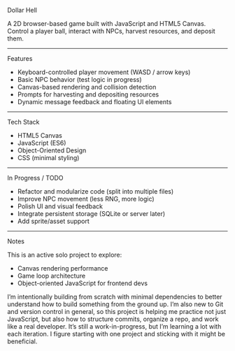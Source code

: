 Dollar Hell

A 2D browser-based game built with JavaScript and HTML5 Canvas.  
Control a player ball, interact with NPCs, harvest resources, and deposit them.

---

Features

- Keyboard-controlled player movement (WASD / arrow keys)
- Basic NPC behavior (test logic in progress)
- Canvas-based rendering and collision detection
- Prompts for harvesting and depositing resources
- Dynamic message feedback and floating UI elements

---

Tech Stack

- HTML5 Canvas
- JavaScript (ES6)
- Object-Oriented Design
- CSS (minimal styling)

---

In Progress / TODO

- Refactor and modularize code (split into multiple files)
- Improve NPC movement (less RNG, more logic)
- Polish UI and visual feedback
- Integrate persistent storage (SQLite or server later)
- Add sprite/asset support

---

Notes

This is an active solo project to explore:
- Canvas rendering performance
- Game loop architecture
- Object-oriented JavaScript for frontend devs

I’m intentionally building from scratch with minimal dependencies to better understand how to build something from the ground up. 
I’m also new to Git and version control in general, so this project is helping me practice not just JavaScript, but also how to structure commits, organize a repo, and work like a real developer.
It’s still a work-in-progress, but I’m learning a lot with each iteration. I figure starting with one project and sticking with it might be beneficial. 
